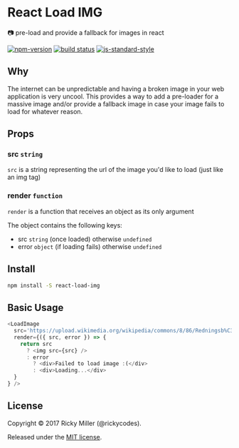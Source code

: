 # React Load IMG
📷 pre-load and provide a fallback for images in react

[![npm-version](https://img.shields.io/npm/v/react-load-img.svg?style=flat)](https://www.npmjs.com/package/react-load-img)
[![build status](https://api.travis-ci.org/rickycodes/react-load-img.svg?branch=master)](https://travis-ci.org/rickycodes/react-load-img/)
[![js-standard-style](https://img.shields.io/badge/code%20style-standard-brightgreen.svg)](http://standardjs.com/)

## Why
The internet can be unpredictable and having a broken image in your web application is very uncool. This provides a way to add a pre-loader for a massive image and/or provide a fallback image in case your image fails to load for whatever reason.

## Props

### src `string`
`src` is a string representing the url of the image you'd like to load (just like an img tag)

### render `function`
`render` is a function that receives an object as its only argument

The object contains the following keys:
- src `string` (once loaded) otherwise `undefined`
- error `object` (if loading fails) otherwise `undefined`

## Install
```bash
npm install -S react-load-img
```
## Basic Usage
```javascript
<LoadImage
  src='https://upload.wikimedia.org/wikipedia/commons/8/86/Redningsb%C3%A5den_k%C3%B8res_gennem_klitterne_%28high_resolution%29.jpg'
  render={({ src, error }) => {
    return src
      ? <img src={src} />
      : error
        ? <div>Failed to load image :(</div>
        : <div>Loading...</div>
  }
} />
```
## License
Copyright © 2017 Ricky Miller (@rickycodes).

Released under the [MIT license](https://tldrlegal.com/license/mit-license).
